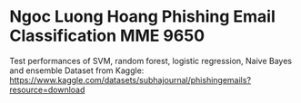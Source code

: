 # Ngoc Luong Hoang Phishing Email Classification MME 9650
Test performances of SVM, random forest, logistic regression, Naive Bayes and ensemble
Dataset from Kaggle: https://www.kaggle.com/datasets/subhajournal/phishingemails?resource=download
